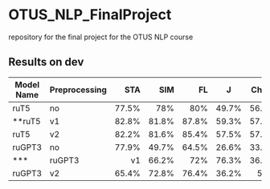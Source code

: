 # OTUS_NLP_FinalProject
repository for the final project for the OTUS NLP course
## Results on dev
|Model Name|Preprocessing|STA|SIM|FL|J|ChrF1|
|----------|-------------|--:|--:|-:|-|----:|
|ruT5|no|77.5%|78%|80%|49.7%|56.9%|
|**ruT5|v1|82.8%|81.8%|87.8%|59.3%|57.2%|**
|ruT5|v2|82.2%|81.6%|85.4%|57.5%|57.6%|
|ruGPT3|no|77.9%|49.7%|64.5%|26.6%|33.4%|
***|ruGPT3|v1|66.2%|72%|76.3%|36.6%|49.3%|***
|ruGPT3|v2|65.4%|72.8%|76.4%|36.2%|50%|
